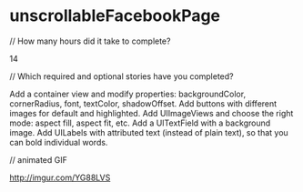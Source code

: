 unscrollableFacebookPage
========================

// How many hours did it take to complete?

14

// Which required and optional stories have you completed?

Add a container view and modify properties: backgroundColor, cornerRadius, font, textColor, shadowOffset.
Add buttons with different images for default and highlighted.
Add UIImageViews and choose the right mode: aspect fill, aspect fit, etc.
Add a UITextField with a background image.
Add UILabels with attributed text (instead of plain text), so that you can bold individual words.

// animated GIF

http://imgur.com/YG88LVS

